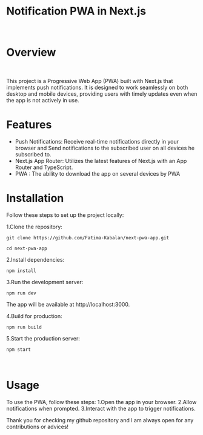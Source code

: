 <h1>Notification PWA in Next.js</h1>

</br>

<h1>Overview</h1>
</br>
<p>This project is a Progressive Web App (PWA) built with Next.js that implements push notifications. It is designed to work seamlessly on both desktop and mobile devices, providing users with timely updates even when the app is not actively in use.</p>

<h1>Features</h1>
<ul>
  <li>Push Notifications: Receive real-time notifications directly in your browser and Send notifications to the subscribed user on all devices he subscribed to.</li>
  <li>
Next.js App Router: Utilizes the latest features of Next.js with an App Router and TypeScript.</li>
<li> PWA :
The ability to download the app on several devices by PWA</li>
</ul> 

<h1>Installation</h1>
<p>Follow these steps to set up the project locally:</p>
<p>1.Clone the repository:</p>

    git clone https://github.com/Fatima-Kabalan/next-pwa-app.git

    cd next-pwa-app

<p>2.Install dependencies:</p>

    npm install

<p>3.Run the development server:</p>

    npm run dev 

<p>The app will be available at http://localhost:3000.</p>
<p>4.Build for production:</p>

    npm run build

<p>5.Start the production server:</p>

    npm start
    
</br>
<h1>Usage</h1>
<p>To use the PWA, follow these steps:
1.Open the app in your browser.
2.Allow notifications when prompted.
3.Interact with the app to trigger notifications.</p>
<!-- 
<h1>Screenshot</h1>
<p>These are some screenshots of the app</p>
<a href="https://drive.google.com/file/d/1BIx00SpCed2M7nmzIaXV2tzbpSgGNV_1/view?usp=sharing">
  <img src="./readme/screenshots/screenshot_notification.png" alt="Watch the video" width="600">
</a> -->

<p>Thank you for checking my github repository and I am always open for any contributions or advices!</p>
